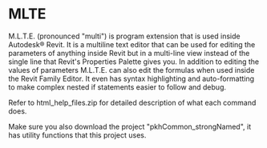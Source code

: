 # MLTE

M.L.T.E. (pronounced "multi") is program extension that is used inside Autodesk® Revit. It is a multiline 
text editor that can be used for editing the parameters of anything inside Revit but in a multi-line view 
instead of the single line that Revit's Properties Palette gives you. In addition to editing the values of 
parameters M.L.T.E. can also edit the formulas when used inside the Revit Family Editor. It even has syntax 
highlighting and auto-formatting to make complex nested if statements easier to follow and debug.

Refer to html_help_files.zip for detailed description of what each command does.

Make sure you also download the project "pkhCommon_strongNamed", it has utility functions that this project uses.
